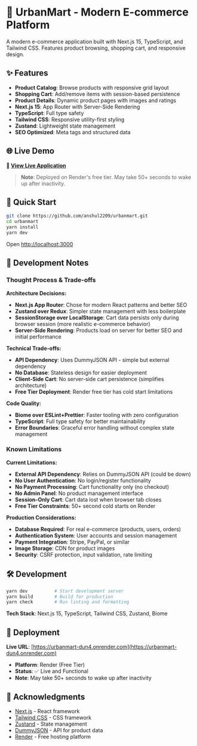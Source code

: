 # 🛒 UrbanMart - Modern E-commerce Platform

A modern e-commerce application built with Next.js 15, TypeScript, and Tailwind CSS. Features product browsing, shopping cart, and responsive design.

## ✨ Features

- **Product Catalog**: Browse products with responsive grid layout
- **Shopping Cart**: Add/remove items with session-based persistence
- **Product Details**: Dynamic product pages with images and ratings
- **Next.js 15**: App Router with Server-Side Rendering
- **TypeScript**: Full type safety
- **Tailwind CSS**: Responsive utility-first styling
- **Zustand**: Lightweight state management
- **SEO Optimized**: Meta tags and structured data

## 🌐 Live Demo

**🚀 [View Live Application](https://urbanmart-dun4.onrender.com)**

> **Note**: Deployed on Render's free tier. May take 50+ seconds to wake up after inactivity.

## 🚀 Quick Start

```bash
git clone https://github.com/anshul2209/urbanmart.git
cd urbanmart
yarn install
yarn dev
```

Open [http://localhost:3000](http://localhost:3000)

## 💭 Development Notes

### Thought Process & Trade-offs

**Architecture Decisions:**
- **Next.js App Router**: Chose for modern React patterns and better SEO
- **Zustand over Redux**: Simpler state management with less boilerplate
- **SessionStorage over LocalStorage**: Cart data persists only during browser session (more realistic e-commerce behavior)
- **Server-Side Rendering**: Products load on server for better SEO and initial performance

**Technical Trade-offs:**
- **API Dependency**: Uses DummyJSON API - simple but external dependency
- **No Database**: Stateless design for easier deployment
- **Client-Side Cart**: No server-side cart persistence (simplifies architecture)
- **Free Tier Deployment**: Render free tier has cold start limitations

**Code Quality:**
- **Biome over ESLint+Prettier**: Faster tooling with zero configuration
- **TypeScript**: Full type safety for better maintainability
- **Error Boundaries**: Graceful error handling without complex state management

### Known Limitations

**Current Limitations:**
- **External API Dependency**: Relies on DummyJSON API (could be down)
- **No User Authentication**: No login/register functionality
- **No Payment Processing**: Cart functionality only (no checkout)
- **No Admin Panel**: No product management interface
- **Session-Only Cart**: Cart data lost when browser tab closes
- **Free Tier Constraints**: 50+ second cold starts on Render

**Production Considerations:**
- **Database Required**: For real e-commerce (products, users, orders)
- **Authentication System**: User accounts and session management
- **Payment Integration**: Stripe, PayPal, or similar
- **Image Storage**: CDN for product images
- **Security**: CSRF protection, input validation, rate limiting

## 🛠️ Development

```bash
yarn dev          # Start development server
yarn build        # Build for production
yarn check        # Run linting and formatting
```

**Tech Stack**: Next.js 15, TypeScript, Tailwind CSS, Zustand, Biome

## 🚀 Deployment

**Live URL**: [https://urbanmart-dun4.onrender.com](https://urbanmart-dun4.onrender.com)

- **Platform**: Render (Free Tier)
- **Status**: ✅ Live and Functional
- **Note**: May take 50+ seconds to wake up after inactivity

## 🙏 Acknowledgments

- [Next.js](https://nextjs.org/) - React framework
- [Tailwind CSS](https://tailwindcss.com/) - CSS framework
- [Zustand](https://zustand-demo.pmnd.rs/) - State management
- [DummyJSON](https://dummyjson.com/) - API for product data
- [Render](https://render.com/) - Free hosting platform
